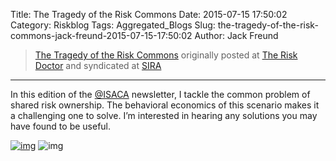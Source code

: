 Title: The Tragedy of the Risk Commons
Date: 2015-07-15 17:50:02
Category: Riskblog
Tags: Aggregated_Blogs
Slug: the-tragedy-of-the-risk-commons-jack-freund-2015-07-15-17:50:02
Author: Jack Freund

>[The Tragedy of the Risk Commons](http://riskdr.com/2015/07/15/the-tragedy-of-the-risk-commons/) originally posted at [The Risk Doctor](http://riskdr.com) and syndicated at [SIRA](http://societyinforisk.org)
***
In this edition of the [@ISACA](http://www.isaca.org/About-ISACA/-ISACA-Newsletter/Pages/@-isaca-volume-14-15-july-2015.aspx#1) newsletter, I tackle the common problem of shared risk ownership. The behavioral economics of this scenario makes it a challenging one to solve. I’m interested in hearing any solutions you may have found to be useful.

[![img](/images/blank.png)](#) ![img](http://pixel.wp.com/b.gif?host=riskdr.com&blog=34767047&post=323&subd=riskdr&ref=&feed=1)


